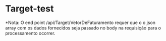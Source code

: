 # Target-test

*Nota: O end point /api/Target/VetorDeFaturamento requer que o o json array com os dados fornecidos seja passado no body na requisição para o processamento ocorrer. 
